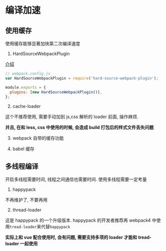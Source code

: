 # 编译加速

## 使用缓存

使用缓存能够显著加快第二次编译速度

1. HardSourceWebpackPlugin

[介绍](https://www.npmjs.com/package/hard-source-webpack-plugin)

```js
// webpack.config.js
var HardSourceWebpackPlugin = require('hard-source-webpack-plugin');

module.exports = {
  plugins: [new HardSourceWebpackPlugin()],
};
```

2. cache-loader

这个不推荐使用, 需要手动加到 js,css 解析的 loader 前面, 操作麻烦.

**并且, 在和 less, css 中使用的时候, 会造成 build 打包后的样式文件丢失问题**

3. webpack 自带的缓存功能

4. babel 缓存

## 多线程编译

开启多线程需要时间, 线程之间通信也需要时间. 使用多线程需要一定考量

1. happypack

不再维护了, 不要再用

2. thread-loader

这是 happypack 的一个升级版本. happypack 的开发者推荐再 webpack4 中使用`tread-loader`来代替`happypack`

**实际上和 vue 配合使用时, 会有问题, 需要支持多项的 loader 才能和 tread-loader 一起使用**
